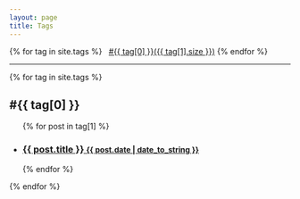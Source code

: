 ```yaml
---
layout: page
title: Tags
---
```


<div class="page">
  <span>
    {% for tag in site.tags %}
      &nbsp;&nbsp;<a href="#{{ tag[0] | slugify }}">#{{ tag[0] }}({{ tag[1].size }})</a>
    {% endfor %}
  </span>
  
  <hr/>
  
  {% for tag in site.tags %}
    <h2 id="{{ tag[0] | slugify }}">#{{ tag[0] }}</h2>
    <ul class="related-posts">
      {% for post in tag[1] %}
        <li>
          <h3>
            <a href="{{ site.baseurl }}{{ post.url }}">
              {{ post.title }}
              <small>{{ post.date | date_to_string }}</small>
            </a>
          </h3>
        </li>
      {% endfor %}
    </ul>
  {% endfor %}
</div>
